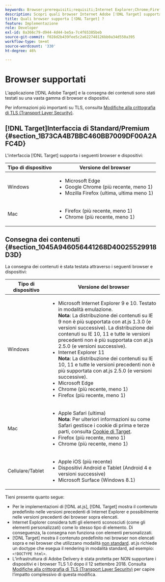 ```yaml
---
keywords: Browser;prerequisiti;requisiti;Internet Explorer;Chrome;Firefox;Safari;Android;Surface
description: Scopri quali browser Internet Adobe [!DNL Target] supporta per la sua interfaccia e per la distribuzione dei contenuti.
title: Quali browser supporta [!DNL Target] ?
feature: Implementazione
role: Developer
exl-id: 8a366c79-d944-4d44-be5a-7c4f65385beb
source-git-commit: f028d2b439fee5c2a622748126bb0a34d550a395
workflow-type: tm+mt
source-wordcount: '330'
ht-degree: 46%

---
```


# Browser supportati

L’applicazione [!DNL Adobe Target] e la consegna dei contenuti sono stati testati su una vasta gamma di browser e dispositivi.

Per informazioni più importanti su TLS, consulta [Modifiche alla crittografia di TLS (Transport Layer Security)](/help/c-implementing-target/c-considerations-before-you-implement-target/tls-transport-layer-security-encryption.md#concept_CC1001E9D3AE4BABAF90B8311B0A6451).

## [!DNL Target]Interfaccia di Standard/Premium  {#section_1B73CA4B7BBC460BB7009DF00A2AFC4D}

L&#39;interfaccia [!DNL Target] supporta i seguenti browser e dispositivi:

| Tipo di dispositivo | Versione del browser |
|--- |--- |
| Windows | <ul><li>Microsoft Edge</li><li>Google Chrome (più recente, meno 1)</li><li>Mozilla Firefox (ultima, ultima meno 1)</li></ul> |
| Mac | <ul><li>Firefox (più recente, meno 1)</li><li>Chrome (più recente, meno 1)</li></ul> |

## Consegna dei contenuti {#section_1045A946056441268D40025529918D3D}

La consegna dei contenuti è stata testata attraverso i seguenti browser e dispositivi:

| Tipo di dispositivo | Versione del browser |
|--- |--- |
| Windows | <ul><li>Microsoft Internet Explorer 9 e 10. Testato in modalità emulazione.<br>**Nota**: La distribuzione dei contenuti su IE 9 non è più supportata con at.js 1.3.0 (e versioni successive). La distribuzione dei contenuti su IE 10, 11 e tutte le versioni precedenti non è più supportata con at.js 2.5.0 (e versioni successive).</li><li>Internet Explorer 11 <br>**Nota**: La distribuzione dei contenuti su IE 10, 11 e tutte le versioni precedenti non è più supportata con at.js 2.5.0 (e versioni successive).</li><li>Microsoft Edge</li><li>Chrome (più recente, meno 1)</li><li>Firefox (più recente, meno 1)</li></ul> |
| Mac | <ul><li>Apple Safari (ultima)<br>**Nota**: Per ulteriori informazioni su come Safari gestisce i cookie di prima e terze parti, consulta [Cookie di Target](/help/c-implementing-target/c-implementing-target-for-client-side-web/t-mbox-download/cookie-behavior.md).</li><li>Firefox (più recente, meno 1)</li><li>Chrome (più recente, meno 1)</li></ul> |
| Cellulare/Tablet | <ul><li>Apple iOS (più recente)</li><li>Dispositivi Android e Tablet (Android 4 e versioni successive)</li><li>Microsoft Surface (Windows 8.1)</li></ul> |

Tieni presente quanto segue:

* Per le implementazioni di [!DNL at.js], [!DNL Target] mostra il contenuto predefinito nelle versioni precedenti di Internet Explorer e possibilmente nelle versioni precedenti dei browser sopra elencati.
* Internet Explorer considera tutti gli elementi sconosciuti (come gli elementi personalizzati) come lo stesso tipo di elemento. Di conseguenza, la consegna non funziona con elementi personalizzati.
* [!DNL Target] mostra il contenuto predefinito nei browser non elencati sopra e nei browser che utilizzano modalità [non standard](https://en.wikipedia.org/wiki/Quirks_mode). at.js richiede un doctype che esegua il rendering in modalità standard, ad esempio: `<!DOCTYPE html>`.
* L’infrastruttura di Adobe Delivery è stata protetta per NON supportare i dispositivi e i browser TLS 1.0 dopo il 12 settembre 2018. Consulta [Modifiche alla crittografia di TLS (Transport Layer Security)](/help/c-implementing-target/c-considerations-before-you-implement-target/tls-transport-layer-security-encryption.md#concept_CC1001E9D3AE4BABAF90B8311B0A6451) per capire l’impatto complessivo di questa modifica.
